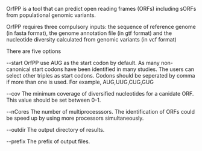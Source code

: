 OrfPP is a tool that can predict open reading frames (ORFs) including sORFs from populational genomic variants.

OrfPP requires three compulsory inputs: the sequence of reference genome (in fasta format), the genome annotation file (in gtf format) and the nucleotide diversity calculated from genomic variants (in vcf format)

There are five options

--start OrfPP use AUG as the start codon by default. As many non-canonical start codons have been identified in many studies. The users can select other triples as start codons. Codons should be seperated by comma if more than one is used. For example, AUG,UUG,CUG,GUG

--cov The minimum coverage of diversified nucleotides for a canidate ORF. This value should be set between 0-1.

--nCores The number of multiprocesssors. The identification of ORFs could be speed up by using more processors simultaneously.

--outdir The output directory of results.

--prefix The prefix of output files.




